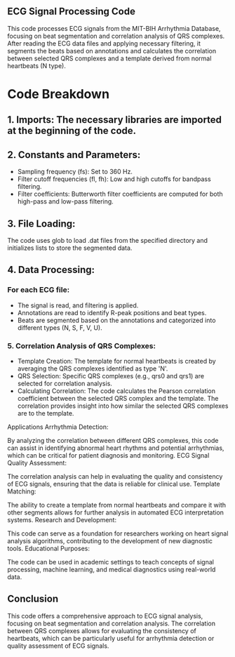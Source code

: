## ECG Signal Processing Code
This code processes ECG signals from the MIT-BIH Arrhythmia Database, focusing on beat segmentation and correlation analysis of QRS complexes. After reading the ECG data files and applying necessary filtering, it segments the beats based on annotations and calculates the correlation between selected QRS complexes and a template derived from normal heartbeats (N type).


# Code Breakdown
## 1. Imports: The necessary libraries are imported at the beginning of the code.

## 2. Constants and Parameters:
- Sampling frequency (fs): Set to 360 Hz.
- Filter cutoff frequencies (fl, fh): Low and high cutoffs for bandpass filtering.
- Filter coefficients: Butterworth filter coefficients are computed for both high-pass and low-pass filtering.

## 3. File Loading:
The code uses glob to load .dat files from the specified directory and initializes lists to store the segmented data.

## 4. Data Processing:
### For each ECG file:
- The signal is read, and filtering is applied.
- Annotations are read to identify R-peak positions and beat types.
- Beats are segmented based on the annotations and categorized into different types (N, S, F, V, U).

### 5. Correlation Analysis of QRS Complexes:
- Template Creation: The template for normal heartbeats is created by averaging the QRS complexes identified as type 'N'.
- QRS Selection: Specific QRS complexes (e.g., qrs0 and qrs1) are selected for correlation analysis.
- Calculating Correlation: The code calculates the Pearson correlation coefficient between the selected QRS complex and the template. The correlation provides insight into how similar the selected QRS complexes are to the template.

Applications
Arrhythmia Detection:

By analyzing the correlation between different QRS complexes, this code can assist in identifying abnormal heart rhythms and potential arrhythmias, which can be critical for patient diagnosis and monitoring.
ECG Signal Quality Assessment:

The correlation analysis can help in evaluating the quality and consistency of ECG signals, ensuring that the data is reliable for clinical use.
Template Matching:

The ability to create a template from normal heartbeats and compare it with other segments allows for further analysis in automated ECG interpretation systems.
Research and Development:

This code can serve as a foundation for researchers working on heart signal analysis algorithms, contributing to the development of new diagnostic tools.
Educational Purposes:

The code can be used in academic settings to teach concepts of signal processing, machine learning, and medical diagnostics using real-world data.


## Conclusion
This code offers a comprehensive approach to ECG signal analysis, focusing on beat segmentation and correlation analysis. The correlation between QRS complexes allows for evaluating the consistency of heartbeats, which can be particularly useful for arrhythmia detection or quality assessment of ECG signals.
